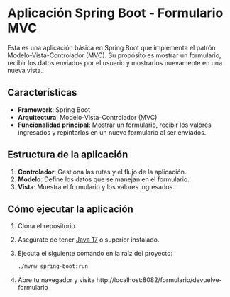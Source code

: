 # Aplicación Spring Boot - Formulario MVC

Esta es una aplicación básica en Spring Boot que implementa el patrón Modelo-Vista-Controlador (MVC). Su propósito es mostrar un formulario, recibir los datos enviados por el usuario y mostrarlos nuevamente en una nueva vista.

## Características

- **Framework**: Spring Boot
- **Arquitectura**: Modelo-Vista-Controlador (MVC)
- **Funcionalidad principal**: Mostrar un formulario, recibir los valores ingresados y repintarlos en un nuevo formulario al ser enviados.

## Estructura de la aplicación

1. **Controlador**: Gestiona las rutas y el flujo de la aplicación.
2. **Modelo**: Define los datos que se manejan en el formulario.
3. **Vista**: Muestra el formulario y los valores ingresados.

## Cómo ejecutar la aplicación

1. Clona el repositorio.
2. Asegúrate de tener [Java 17](https://jdk.java.net/17/) o superior instalado.
3. Ejecuta el siguiente comando en la raíz del proyecto:

   ```bash
   ./mvnw spring-boot:run
4. Abre tu navegador y visita http://localhost:8082/formulario/devuelve-formulario
